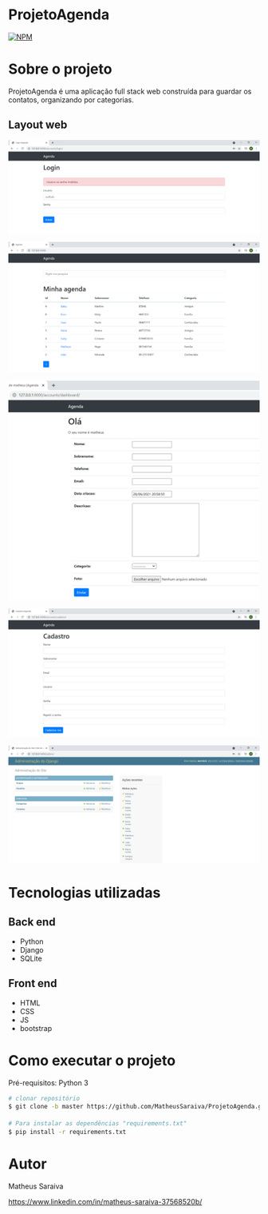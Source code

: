 # ProjetoAgenda

[![NPM](https://img.shields.io/npm/l/react)](https://github.com/MatheusSaraiva/ProjetoAgenda/blob/main/LICENSE) 

# Sobre o projeto

ProjetoAgenda é uma aplicação full stack web construída para guardar os contatos, organizando por categorias.


## Layout web
![Web 1](https://github.com/MatheusSaraiva/ProjetoAgenda/blob/main/assets/login.PNG)

![Web 2](https://github.com/MatheusSaraiva/ProjetoAgenda/blob/main/assets/index.PNG)

![Web 3](https://github.com/MatheusSaraiva/ProjetoAgenda/blob/main/assets/dashboard.PNG)

![Web 4](https://github.com/MatheusSaraiva/ProjetoAgenda/blob/main/assets/cadastro.PNG)

![Web 5](https://github.com/MatheusSaraiva/ProjetoAgenda/blob/main/assets/admin.PNG)


# Tecnologias utilizadas
## Back end
- Python
- Django
- SQLite

## Front end
- HTML
- CSS
- JS
- bootstrap

# Como executar o projeto

Pré-requisitos: Python 3

```bash
# clonar repositório
$ git clone -b master https://github.com/MatheusSaraiva/ProjetoAgenda.git

# Para instalar as dependências "requirements.txt"
$ pip install -r requirements.txt
```

# Autor

Matheus Saraiva

https://www.linkedin.com/in/matheus-saraiva-37568520b/

